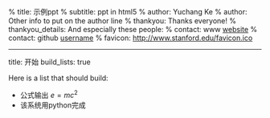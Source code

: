 % title: 示例ppt
% subtitle: ppt in html5
% author: Yuchang Ke
% author: Other info to put on the author line
% thankyou: Thanks everyone!
% thankyou_details: And especially these people:
% contact: <span>www</span> <a href="http://www.google.edu/">website</a>
% contact: <span>github</span> <a href="http://github.com">username</a>
% favicon: http://www.stanford.edu/favicon.ico

---
title: 开始
build_lists: true

Here is a list that should build:

- 公式输出 $e=mc^2$
- 该系统用python完成
